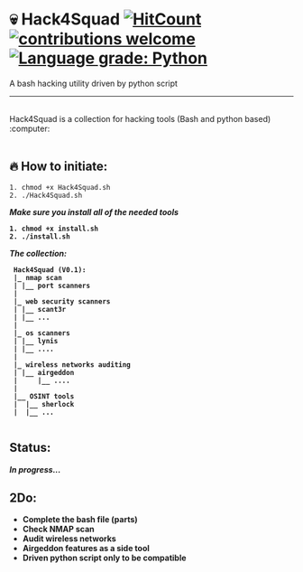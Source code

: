 # :skull: Hack4Squad [![HitCount](http://hits.dwyl.com/{KMx404}/{Hack4Squad}.svg)](http://hits.dwyl.com/{KMx404}/{Hack4Squad})  [![contributions welcome](https://img.shields.io/badge/contributions-welcome-brightgreen.svg?style=flat)](https://github.com/dwyl/esta/issues)  [![Language grade: Python](https://img.shields.io/lgtm/grade/python/g/nmap/nmap.svg?logo=lgtm&logoWidth=18)](https://lgtm.com/projects/g/nmap/nmap/context:python)



A bash hacking utility driven by python script 
<hr> <br />
Hack4Squad is a collection for hacking tools (Bash and python based) :computer: <br />

<br />

## :fire: How to initiate: 

```Shell 
1. chmod +x Hack4Squad.sh 
2. ./Hack4Squad.sh
```

<b><i>Make sure you install all of the needed tools</i><b>

```Shell
1. chmod +x install.sh
2. ./install.sh 

```  
 <b><i>The collection:</i></b>

```Shell
 Hack4Squad (V0.1): 
 |_ nmap scan
 | |__ port scanners
 |
 |_ web security scanners 
 | |__ scant3r
 | |__ ...
 |
 |_ os scanners 
 | |__ lynis 
 | |__ ....
 |
 |_ wireless networks auditing
 | |__ airgeddon
 |     |__ ....
 |
 |__ OSINT tools
 |  |__ sherlock
 |  |__ ... 
 
 ```



## Status: 
<b><i>In progress...</i></b>


## 2Do: 
* Complete the bash file (parts) 
* Check NMAP scan 
* Audit wireless networks 
* Airgeddon features as a side tool 
* Driven python script only to be compatible 

<br />


